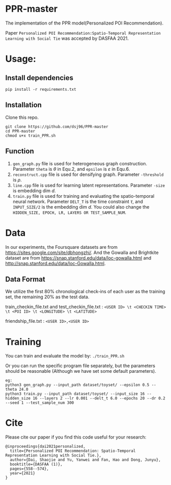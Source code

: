 # PPR-master
The implementation of the PPR model(Personalized POI Recommendation).

Paper ```Personalized POI Recommendation:Spatio-Temporal Representation Learning with Social Tie``` was accepted by DASFAA 2021.

# Usage:
## Install dependencies 
```pip install -r requirements.txt```
## Installation
Clone this repo.
```
git clone https://github.com/dsj96/PPR-master
cd PPR-master
chmod u+x train_PPR.sh
```
## Function
1. ```gen_graph.py``` file is used for heterogeneous graph construction. Parameter ```theta``` is $\theta$ in Equ.2, and ```epsilon``` is $\varepsilon$ in Equ.6.
2. ```reconstruct.cpp``` file is used for densifying graph. Parameter ```-threshold``` is $\rho$.
3. ```line.cpp``` file is used for learning latent representations. Parameter ```-size``` is embedding dim $d$.
4. ```train.py``` file is used for training and evaluating the spatio-temporal neural network. Parameter ```DELT_T``` is the time constraint $\tau$, and ```INPUT_SIZE/2``` is the embedding dim $d$. You could also change the ```HIDDEN_SIZE, EPOCH, LR, LAYERS OR TEST_SAMPLE_NUM```. 

# Data
In our experiments, the Foursquare datasets are from https://sites.google.com/site/dbhongzhi/. And the Gowalla and Brightkite dataset are from https://snap.stanford.edu/data/loc-gowalla.html and http://snap.stanford.edu/data/loc-Gowalla.html.
## Data Format
We utilize the first 80% chronological check-ins of each user as the training set, the remaining 20% as the test data.

train_checkin_file.txt and test_checkin_file.txt :
```<USER ID> \t <CHECKIN TIME> \t <POI ID> \t <LONGITUDE> \t <LATITUDE>```

friendship_file.txt : ```<USER ID>,<USER ID>```

# Training
You can train and evaluate the model by: ```./train_PPR.sh```

Or you can run the specific program file separately, but the parameters should be reasonable (Although we have set some default parameters).
```
eg: 
python3 gen_graph.py --input_path dataset/toyset/ --epsilon 0.5 --theta 24.0
python3 train.py --input_path dataset/toyset/ --input_size 16 --hidden_size 16 --layers 2 --lr 0.001 --delt_t 6.0 --epochs 20 --dr 0.2 --seed 1 --test_sample_num 300
```

# Cite
Please cite our paper if you find this code useful for your research:
```
@inproceedings{dai2021personalized,
  title={Personalized POI Recommendation: Spatio-Temporal Representation Learning with Social Tie.},
  author={Dai, Shaojie and Yu, Yanwei and Fan, Hao and Dong, Junyu},
  booktitle={DASFAA (1)},
  pages={558--574},
  year={2021}
}
```
